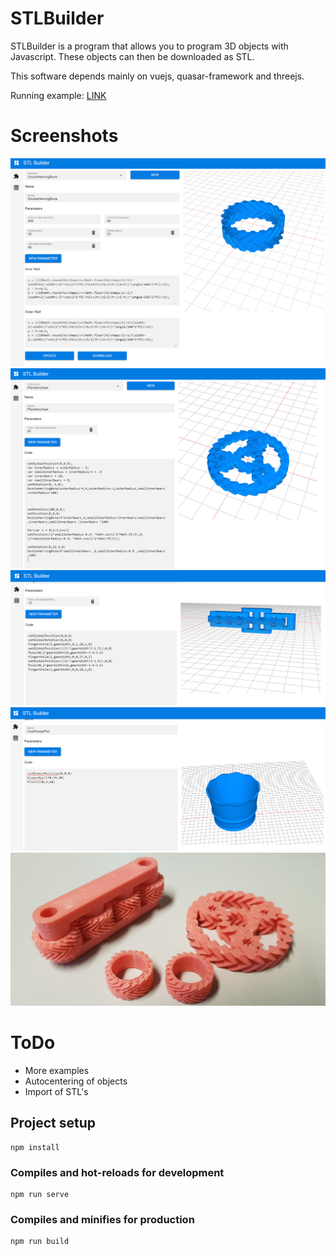 # STLBuilder
STLBuilder is a program that allows you to program 3D objects with Javascript. These objects can then be downloaded as STL.

This software depends mainly on vuejs, quasar-framework and threejs.

Running example: [LINK](https://codeaixtreme.de/stlbuilder/)

# Screenshots
![alt Screenshot1](screens/manifoldbuilder1.PNG)
![alt Screenshot2](screens/codeeditor1.PNG)
![alt Screenshot3](screens/codeeditor2.PNG)
![alt Screenshot4](screens/codeeditor3.PNG)
![alt Screenshot7](screens/20191016_174654.jpg)


# ToDo
- More examples
- Autocentering of objects
- Import of STL's


## Project setup
```
npm install
```

### Compiles and hot-reloads for development
```
npm run serve
```

### Compiles and minifies for production
```
npm run build
```

